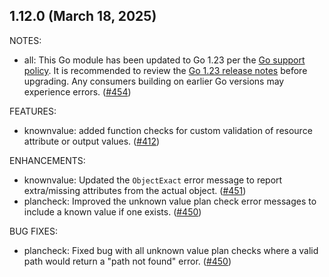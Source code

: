 ## 1.12.0 (March 18, 2025)

NOTES:

* all: This Go module has been updated to Go 1.23 per the [Go support policy](https://go.dev/doc/devel/release#policy). It is recommended to review the [Go 1.23 release notes](https://go.dev/doc/go1.23) before upgrading. Any consumers building on earlier Go versions may experience errors. ([#454](https://github.com/hashicorp/terraform-plugin-testing/issues/454))

FEATURES:

* knownvalue: added function checks for custom validation of resource attribute or output values. ([#412](https://github.com/hashicorp/terraform-plugin-testing/issues/412))

ENHANCEMENTS:

* knownvalue: Updated the `ObjectExact` error message to report extra/missing attributes from the actual object. ([#451](https://github.com/hashicorp/terraform-plugin-testing/issues/451))
* plancheck: Improved the unknown value plan check error messages to include a known value if one exists. ([#450](https://github.com/hashicorp/terraform-plugin-testing/issues/450))

BUG FIXES:

* plancheck: Fixed bug with all unknown value plan checks where a valid path would return a "path not found" error. ([#450](https://github.com/hashicorp/terraform-plugin-testing/issues/450))

